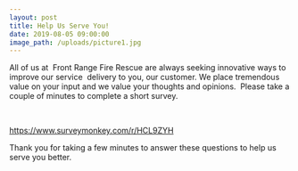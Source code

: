 ```yaml
---
layout: post
title: Help Us Serve You!
date: 2019-08-05 09:00:00
image_path: /uploads/picture1.jpg
---
```


All of us at&nbsp; Front Range Fire Rescue are always seeking innovative ways to improve our service&nbsp; delivery to you, our customer. We place tremendous value on your input and we value your thoughts and opinions.&nbsp; Please take a couple of minutes to complete a short survey.

&nbsp;

https://www.surveymonkey.com/r/HCL9ZYH

Thank you for taking a few minutes to answer these questions to help us serve you better.